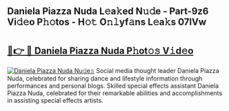 ## Daniela Piazza Nuda L𝚎a𝚔ed N𝚞𝚍e - Part-9z6 Vi𝚍𝚎o P𝚑𝚘tos - H𝚘𝚝 O𝚗𝚕yf𝚊ns L𝚎a𝚔s 07lVw

# <h2><a href="http://kfc0u2.oniu.top/?m=Daniela+Piazza+Nuda">🔗👉 🔴 Daniela Piazza Nuda P𝚑ot𝚘𝚜 V𝚒d𝚎o</a></h2>

[![Daniela Piazza Nuda Nu𝚍e𝚜](https://i.imgur.com/0qMVB7G.gif)](http://kfc0u2.oniu.top/?m=Daniela+Piazza+Nuda)
Social media thought leader Daniela Piazza Nuda, celebrated for sharing dance and lifestyle information through performances and personal blogs. Skilled special effects assistant Daniela Piazza Nuda, celebrated for their remarkable abilities and accomplishments in assisting special effects artists.  
